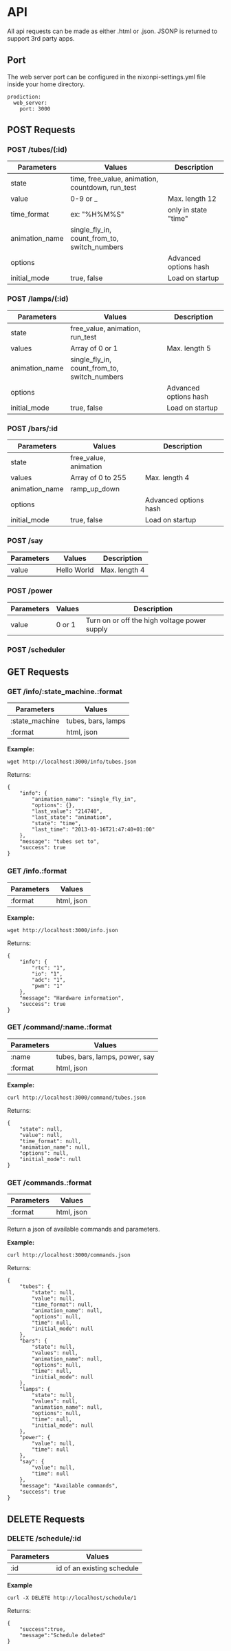 # API

All api requests can be made as either .html or .json.
JSONP is returned to support 3rd party apps.

## Port

The web server port can be configured in the nixonpi-settings.yml file inside your home directory.
	
	prodiction:
	  web_server:
	    port: 3000
	

## POST Requests

### POST /tubes/(:id)

| Parameters | Values | Description  |
| ---------- | ------ | ------------ |
| state | time, free_value, animation, countdown, run_test |     |
| value | 0-9 or _ | Max. length 12 |
| time_format | ex: "%H%M%S" | only in state "time" |
| animation_name | single_fly_in, count_from_to, switch_numbers |  |
| options |  | Advanced options hash |
| initial_mode | true, false | Load on startup |

### POST /lamps/(:id)

| Parameters | Values | Description  |
| ---------- | ------ | ------------ |
| state | free_value, animation, run_test |     |
| values | Array of 0 or 1 | Max. length 5 |
| animation_name | single_fly_in, count_from_to, switch_numbers |  |
| options |  | Advanced options hash |
| initial_mode | true, false | Load on startup |

### POST /bars/:id

| Parameters | Values | Description  |
| ---------- | ------ | ------------ |
| state | free_value, animation |     |
| values | Array of 0 to 255 | Max. length 4 |
| animation_name | ramp_up_down |  |
| options |  | Advanced options hash |
| initial_mode | true, false | Load on startup |

### POST /say

| Parameters | Values | Description  |
| ---------- | ------ | ------------ |
| value | Hello World | Max. length 4 |

### POST /power

| Parameters | Values | Description  |
| ---------- | ------ | ------------ |
| value | 0 or 1 | Turn on or off the high voltage power supply |

### POST /scheduler

## GET Requests

### GET /info/:state_machine.:format

| Parameters | Values | 
| ---------- | ------ | 
| :state_machine | tubes, bars, lamps | 
| :format | html, json | 

**Example:**

	wget http://localhost:3000/info/tubes.json

Returns:

	{
	    "info": {
	        "animation_name": "single_fly_in",
	        "options": {},
	        "last_value": "214740",
	        "last_state": "animation",
	        "state": "time",
	        "last_time": "2013-01-16T21:47:40+01:00"
	    },
	    "message": "tubes set to",
	    "success": true
	}	

### GET /info.:format

| Parameters | Values | 
| ---------- | ------ | 
| :format | html, json | 

**Example:**

	wget http://localhost:3000/info.json

Returns:

	{
	    "info": {
	        "rtc": "1",
	        "io": "1",
	        "adc": "1",
	        "pwm": "1"
	    },
	    "message": "Hardware information",
	    "success": true
	}

### GET /command/:name.:format

| Parameters | Values | 
| ---------- | ------ | 
| :name | tubes, bars, lamps, power, say | 
| :format | html, json | 

**Example:**

	curl http://localhost:3000/command/tubes.json

Returns:	

	{
	    "state": null,
	    "value": null,
	    "time_format": null,
	    "animation_name": null,
	    "options": null,
	    "initial_mode": null
	}

### GET /commands.:format

| Parameters | Values | 
| ---------- | ------ | 
| :format | html, json | 


Return a json of available commands and parameters.

**Example:**
	
	curl http://localhost:3000/commands.json

Returns:

	{
	    "tubes": {
	        "state": null,
	        "value": null,
	        "time_format": null,
	        "animation_name": null,
	        "options": null,
	        "time": null,
	        "initial_mode": null
	    },
	    "bars": {
	        "state": null,
	        "values": null,
	        "animation_name": null,
	        "options": null,
	        "time": null,
	        "initial_mode": null
	    },
	    "lamps": {
	        "state": null,
	        "values": null,
	        "animation_name": null,
	        "options": null,
	        "time": null,
	        "initial_mode": null
	    },
	    "power": {
	        "value": null,
	        "time": null
	    },
	    "say": {
	        "value": null,
	        "time": null
	    },
	    "message": "Available commands",
	    "success": true
	}

## DELETE Requests

### DELETE /schedule/:id

| Parameters | Values | 
| ---------- | ------ | 
| :id | id of an existing schedule | 


**Example**

    curl -X DELETE http://localhost/schedule/1

Returns:

	{
		"success":true,
		"message":"Schedule deleted"
	}        
